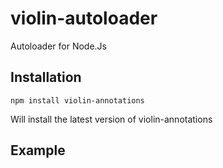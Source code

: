 # violin-autoloader

Autoloader for Node.Js

## Installation

`npm install violin-annotations`

Will install the latest version of violin-annotations

## Example

